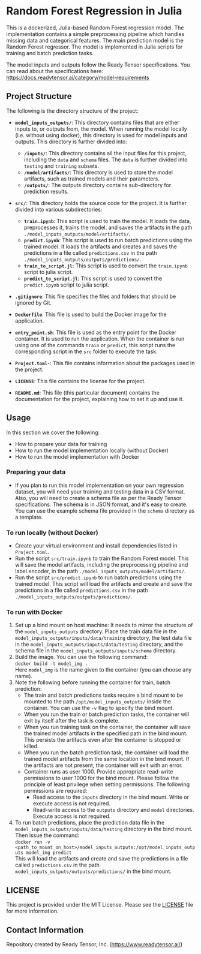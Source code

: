 # Random Forest Regression in Julia

This is a dockerized, Julia-based Random Forest regression model. The implementation contains a simple preprocessing pipeline which handles missing data and categorical features. The main prediction model is the Random Forest regressor. The model is implemented in Julia scripts for training and batch prediction tasks.

The model inputs and outputs follow the Ready Tensor specifications. You can read about the specifications here: https://docs.readytensor.ai/category/model-requirements

## Project Structure

The following is the directory structure of the project:

- **`model_inputs_outputs/`**: This directory contains files that are either inputs to, or outputs from, the model. When running the model locally (i.e. without using docker), this directory is used for model inputs and outputs. This directory is further divided into:
  - **`/inputs/`**: This directory contains all the input files for this project, including the `data` and `schema` files. The `data` is further divided into `testing` and `training` subsets.
  - **`/model/artifacts/`**: This directory is used to store the model artifacts, such as trained models and their parameters.
  - **`/outputs/`**: The outputs directory contains sub-directory for prediction results.
- **`src/`**: This directory holds the source code for the project. It is further divided into various subdirectories:

  - **`train.ipynb`**: This script is used to train the model. It loads the data, preprocesses it, trains the model, and saves the artifacts in the path `./model_inputs_outputs/model/artifacts/`.
  - **`predict.ipynb`**: This script is used to run batch predictions using the trained model. It loads the artifacts and creates and saves the predictions in a file called `predictions.csv` in the path `./model_inputs_outputs/outputs/predictions/`.
  - **`train_to_script.jl`**: This script is used to convert the `train.ipynb` script to julia script.
  - **`predict_to_script.jl`**: This script is used to convert the `predict.ipynb` script to julia script.

- **`.gitignore`**: This file specifies the files and folders that should be ignored by Git.
- **`Dockerfile`**: This file is used to build the Docker image for the application.
- **`entry_point.sh`**: This file is used as the entry point for the Docker container. It is used to run the application. When the container is run using one of the commands `train` or `predict`, this script runs the corresponding script in the `src` folder to execute the task.
- **`Project.toml`**-: This file contains information about the packages used in the project.
- **`LICENSE`**: This file contains the license for the project.
- **`README.md`**: This file (this particular document) contains the documentation for the project, explaining how to set it up and use it.

## Usage

In this section we cover the following:

- How to prepare your data for training
- How to run the model implementation locally (without Docker)
- How to run the model implementation with Docker

### Preparing your data

- If you plan to run this model implementation on your own regression dataset, you will need your training and testing data in a CSV format. Also, you will need to create a schema file as per the Ready Tensor specifications. The schema is in JSON format, and it's easy to create. You can use the example schema file provided in the `schema` directory as a template.

### To run locally (without Docker)

- Create your virtual environment and install dependencies listed in `Project.toml`.
- Run the script `src/train.ipynb` to train the Random Forest model. This will save the model artifacts, including the preprocessing pipeline and label encoder, in the path `./model_inputs_outputs/model/artifacts/`.
- Run the script `src/predict.ipynb` to run batch predictions using the trained model. This script will load the artifacts and create and save the predictions in a file called `predictions.csv` in the path `./model_inputs_outputs/outputs/predictions/`.

### To run with Docker

1. Set up a bind mount on host machine: It needs to mirror the structure of the `model_inputs_outputs` directory. Place the train data file in the `model_inputs_outputs/inputs/data/training` directory, the test data file in the `model_inputs_outputs/inputs/data/testing` directory, and the schema file in the `model_inputs_outputs/inputs/schema` directory.
2. Build the image. You can use the following command: <br/>
   `docker build -t model_img .` <br/>
   Here `model_img` is the name given to the container (you can choose any name).
3. Note the following before running the container for train, batch prediction:
   - The train and batch predictions tasks require a bind mount to be mounted to the path `/opt/model_inputs_outputs/` inside the container. You can use the `-v` flag to specify the bind mount.
   - When you run the train or batch prediction tasks, the container will exit by itself after the task is complete.
   - When you run training task on the container, the container will save the trained model artifacts in the specified path in the bind mount. This persists the artifacts even after the container is stopped or killed.
   - When you run the batch prediction task, the container will load the trained model artifacts from the same location in the bind mount. If the artifacts are not present, the container will exit with an error.
   - Container runs as user 1000. Provide appropriate read-write permissions to user 1000 for the bind mount. Please follow the principle of least privilege when setting permissions. The following permissions are required:
     - Read access to the `inputs` directory in the bind mount. Write or execute access is not required.
     - Read-write access to the `outputs` directory and `model` directories. Execute access is not required.
4. To run batch predictions, place the prediction data file in the `model_inputs_outputs/inputs/data/testing` directory in the bind mount. Then issue the command: <br/>
   `docker run -v <path_to_mount_on_host>/model_inputs_outputs:/opt/model_inputs_outputs model_img predict` <br/>
   This will load the artifacts and create and save the predictions in a file called `predictions.csv` in the path `model_inputs_outputs/outputs/predictions/` in the bind mount.

## LICENSE

This project is provided under the MIT License. Please see the [LICENSE](LICENSE) file for more information.

## Contact Information

Repository created by Ready Tensor, Inc. (https://www.readytensor.ai/)
